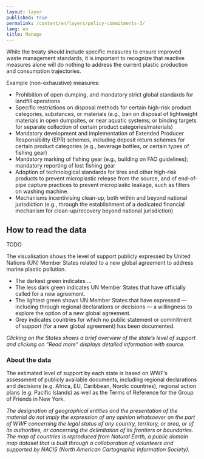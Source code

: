 ```yaml
---
layout: layer
published: true
permalink: /content/en/layers/policy-commitments-3/
lang: en
title: Manage
---
```


While the treaty should include specific measures to ensure improved waste management standards, it is important to recognize that reactive measures alone will do nothing to address the current plastic production and consumption trajectories.

Example (non-exhaustive) measures:

* Prohibition of open dumping, and mandatory strict global standards for landfill operations
* Specific restrictions on disposal methods for certain high-risk product categories, substances, or materials (e.g., ban on disposal of lightweight materials in open dumpsites, or near aquatic systems; or binding targets for separate collection of certain product categories/materials)
* Mandatory development and implementation of Extended Producer Responsibility (EPR) schemes, including deposit return schemes for certain product categories (e.g., beverage bottles, or certain types of fishing gear)
* Mandatory marking of fishing gear (e.g., building on FAO guidelines); mandatory reporting of lost fishing gear
* Adoption of technological standards for tires and other high-risk products to prevent microplastic release from the source, and of end-of-pipe capture practices to prevent microplastic leakage, such as filters on washing machine.
* Mechanisms incentivising clean-up, both within and beyond national jurisdiction (e.g., through the establishment of a dedicated financial mechanism for clean-up/recovery beyond national jurisdiction)




## How to read the data

TODO

The visualisation shows the level of support publicly expressed by United Nations (UN) Member States related to a new global agreement to address marine plastic pollution.

* The darkest green indicates ...
* The less dark green indicates UN Member States that have officially called for a new agreement.
* The lightest green shows UN Member States that have expressed — including through regional declarations or decisions — a willingness to explore the option of a new global agreement.
* Grey indicates countries for which no public statement or commitment of support (for a new global agreement) has been documented.

_Clicking on the States shows a brief overview of the state’s level of support and clicking on “Read more” displays detailed information with source._

### About the data

The estimated level of support by each state is based on WWF’s assessment of publicly available documents, including regional declarations and decisions (e.g. Africa, EU, Caribbean, Nordic countries), regional action plans (e.g. Pacific Islands) as well as the Terms of Reference for the Group of Friends in New York.

_The designation of geographical entities and the presentation of the material do not imply the expression of any opinion whatsoever on the part of WWF concerning the legal status of any country, territory, or area, or of its authorities, or concerning the delimitation of its frontiers or boundaries. The map of countries is reproduced from Natural Earth, a public domain map dataset that is built through a collaboration of volunteers and supported by NACIS (North American Cartographic Information Society)._
